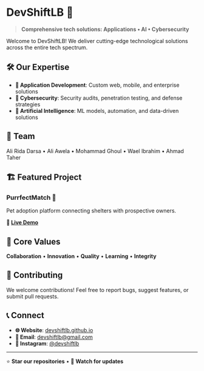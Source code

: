 # DevShiftLB 🚀

> **Comprehensive tech solutions: Applications • AI • Cybersecurity**

Welcome to DevShiftLB! We deliver cutting-edge technological solutions across the entire tech spectrum.

## 🛠️ Our Expertise

- **📱 Application Development**: Custom web, mobile, and enterprise solutions
- **🔐 Cybersecurity**: Security audits, penetration testing, and defense strategies  
- **🤖 Artificial Intelligence**: ML models, automation, and data-driven solutions

## 👥 Team

Ali Rida Darsa • Ali Awela • Mohammad Ghoul • Wael Ibrahim • Ahmad Taher

## 🏗️ Featured Project

### PurrfectMatch 🐾
Pet adoption platform connecting shelters with prospective owners.

**🔗 [Live Demo](https://agreeable-water-033132703.2.azurestaticapps.net/)**

## 🌟 Core Values

**Collaboration** • **Innovation** • **Quality** • **Learning** • **Integrity**

## 🤝 Contributing

We welcome contributions! Feel free to report bugs, suggest features, or submit pull requests.

## 📞 Connect

- **🌐 Website**: [devshiftlb.github.io](https://kast7n.github.io/DevShiftLB)
- **📧 Email**: devshiftlb@gmail.com
- **📱 Instagram**: [@devshiftlb](https://www.instagram.com/devshiftlb/)

---

⭐ **Star our repositories** • 🔔 **Watch for updates**
